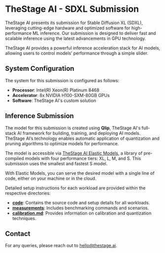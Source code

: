 # TheStage AI - SDXL Submission

TheStage AI presents its submission for Stable Diffusion XL (SDXL), leveraging cutting-edge hardware and optimized software for high-performance ML inference. Our submission is designed to deliver fast and scalable inference using the latest advancements in GPU technology.

TheStage AI provides a powerful inference acceleration stack for AI models, allowing users to control models’ performance through a simple slider.

## System Configuration

The system for this submission is configured as follows:

- **Processor**: Intel(R) Xeon(R) Platinum 8468
- **Accelerator**: 8x NVIDIA H100-SXM-80GB GPUs
- **Software**: TheStage AI's custom solution

## Inference Submission

The model for this submission is created using **Qlip**, TheStage AI's full-stack AI framework for building, training, and deploying AI models. TheStage AI’s technology enables automatic application of quantization and pruning algorithms to optimize models for performance.

The model is accessible via [TheStage AI Elastic Models](https://github.com/TheStageAI/ElasticModels), a library of pre-compiled models with four performance tiers: XL, L, M, and S. This submission uses the smallest and fastest S model.

With Elastic Models, you can serve the desired model with a single line of code, either on your machine or in the cloud.

Detailed setup instructions for each workload are provided within the respective directories:

- **[code](code)**: Contains the source code and setup details for all workloads.
- **[measurements](measurements)**: Includes benchmarking commands and scenarios.
- **[calibration.md](documentation/calibration.md)**: Provides information on calibration and quantization techniques.

## Contact

For any queries, please reach out to hello@thestage.ai.


